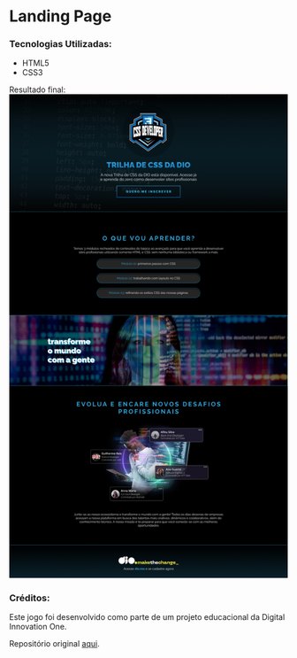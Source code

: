 # Landing Page

### Tecnologias Utilizadas:
- HTML5
- CSS3 

Resultado final:
![image](./assets/images/Imagem_Landing_Page.png)

### Créditos:

Este jogo foi desenvolvido como parte de um projeto educacional da Digital Innovation One.

Repositório original [aqui](https://github.com/digitalinnovationone/trilha-css-desafio-01).
